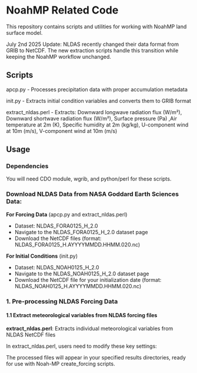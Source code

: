 # NoahMP Related Code

This repository contains scripts and utilities for working with NoahMP land surface model.

July 2nd 2025 Update:
NLDAS recently changed their data format from GRIB to NetCDF. The new extraction scripts  handle this transition while keeping the NoahMP workflow unchanged.

## Scripts

apcp.py - Processes precipitation data with proper accumulation metadata

init.py - Extracts initial condition variables and converts them to GRIB format

extract_nldas.perl - Extracts: Downward longwave radiation flux (W/m²), Downward shortwave radiation flux (W/m²), Surface pressure (Pa) ,Air temperature at 2m (K), Specific humidity at 2m (kg/kg), U-component wind at 10m (m/s), V-component wind at 10m (m/s)

## Usage

### Dependencies
You will need CDO module, wgrib, and python/perl for these scripts.

### Download NLDAS Data from NASA Goddard Earth Sciences Data:

**For Forcing Data** (apcp.py and extract_nldas.perl)
- Dataset: NLDAS_FORA0125_H_2.0
- Navigate to the NLDAS_FORA0125_H_2.0 dataset page
- Download the NetCDF files (format: NLDAS_FORA0125_H.AYYYYMMDD.HHMM.020.nc)

**For Initial Conditions** (init.py)
- Dataset: NLDAS_NOAH0125_H_2.0
- Navigate to the NLDAS_NOAH0125_H_2.0 dataset page
- Download the NetCDF file for your initialization date (format: NLDAS_NOAH0125_H.AYYYYMMDD.HHMM.020.nc)

### 1. Pre-processing NLDAS Forcing Data

#### 1.1 Extract meteorological variables from NLDAS forcing files

**extract_nldas.perl**: Extracts individual meteorological variables from NLDAS NetCDF files

In extract_nldas.perl, users need to modify these key settings:

The processed files will appear in your specified results directories, ready for use with Noah-MP create_forcing scripts.
